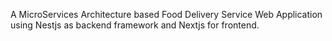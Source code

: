 A MicroServices Architecture based Food Delivery Service Web Application using Nestjs as backend framework and Nextjs for frontend.
